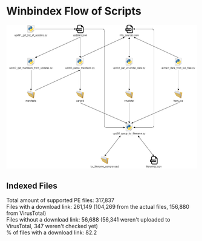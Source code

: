 # Winbindex Flow of Scripts

![winbindex-scripts-flow.png](winbindex-scripts-flow.png)

## Indexed Files

<!--FileStats-->
Total amount of supported PE files: 317,837  
Files with a download link: 261,149 (104,269 from the actual files, 156,880 from VirusTotal)  
Files without a download link: 56,688 (56,341 weren't uploaded to VirusTotal, 347 weren't checked yet)  
% of files with a download link: 82.2  
<!--/FileStats-->

